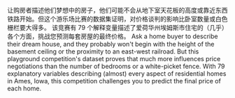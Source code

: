 让购房者描述他们梦想中的房子，他们可能不会从地下室天花板的高度或靠近东西铁路开始。但这个游乐场比赛的数据集证明，对价格谈判的影响比卧室数量或白色栅栏要大得多。
该竞赛有 79 个解释变量描述了爱荷华州埃姆斯市住宅的（几乎）各个方面，挑战您预测每套房屋的最终价格。
Ask a home buyer to describe their dream house, and they probably won't begin with the height of the basement ceiling or the proximity to an east-west railroad.
But this playground competition's dataset proves that much more influences price negotiations than the number of bedrooms or a white-picket fence.
With 79 explanatory variables describing (almost) every aspect of residential homes in Ames, Iowa, this competition challenges you to predict the final price of each home.
